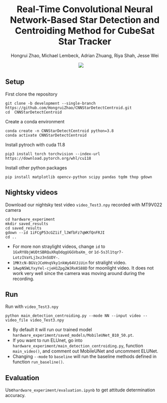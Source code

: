 <h1 align="center"><strong>Real-Time Convolutional Neural Network-Based Star Detection and Centroiding Method for CubeSat Star Tracker</strong></h1>

<p align="center">
	Hongrui Zhao,
    Michael Lembeck,
    Adrian Zhuang, 
    Riya Shah, 
    Jesse Wei
</p>

<div align="center">
	<a href='https://arxiv.org/abs/2404.19108'><img src='https://img.shields.io/badge/arXiv-2404.19108-b31b1b'></a> &nbsp;&nbsp;&nbsp;&nbsp;&nbsp;
</div>

## Setup
First clone the repository
```shell
git clone -b development --single-branch https://github.com/HongruiZhao/CNNStarDetectCentroid.git
cd  CNNStarDetectCentroid
```
Create a conda environment 
```shell
conda create -n CNNStarDetectCentroid python=3.8
conda activate CNNStarDetectCentroid
```
Install pytroch with cuda 11.8
```shell
pip3 install torch torchvision --index-url https://download.pytorch.org/whl/cu118
```
Install other python packages 
```shell
pip install matplotlib opencv-python scipy pandas tqdm thop gdown
```

## Nightsky videos
Download our nightsky test video `video_Test3.npy` recorded with MT9V022 camera
```shell
cd hardware_experiment
mkdir saved_results
cd saved_results
gdown --id 1iFCgP53cGZ1if_lJWfbFz7qWKfQnFRJI
cd ..
```
* For more non straylight videos, change `id` to `1GxRY8bjWUDtSBRQuXRqOdqgUGGVbaXm_` or `1d-5s3l1tqr7-LotzIVaYLj3xz3nSUDY-`.
* `1MKtcN-BGVzJCeHnqVky1nkWy64VJiUin` for stralight video.
* `1AwpNSWLYxyYel-cjeH1Zpg2WJRxKS88D` for moonlight video. It  does not work very well since the camera was moving around during the recording.



## Run 
Run with `video_Test3.npy`
```shell
python main_detection_centroiding.py --mode NN --input video --video_file video_Test3.npy
```
* By default it will run our trained model `hardware_experiment/saved_models/MobileUNet_B10_50.pt`.  
* If you want to run ELUnet, go into `hardware_experiment/main_detection_centroiding.py`, function `main_video()`, and comment out MobileUNet and uncomment ELUNet.  
* Changing `--mode` to `baseline` will run the baseline methods defined in function `run_baseline()`.


## Evaluation
Use`hardware_experiment/evaluation.ipynb` to get attitude determination accuracy.
